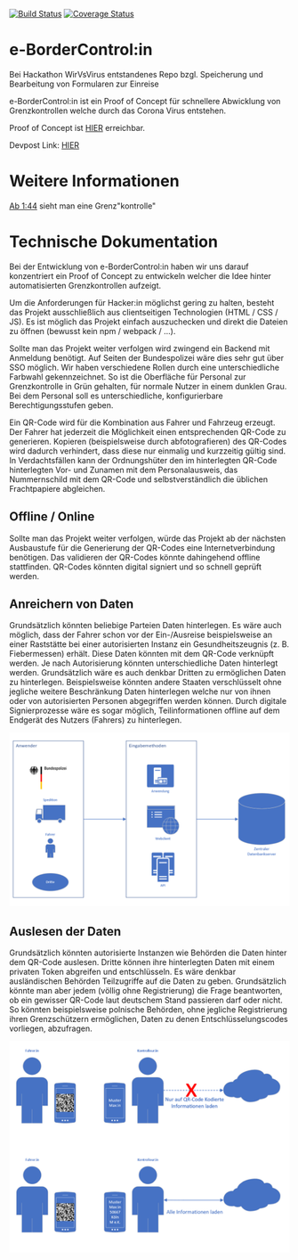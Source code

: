 [![Build Status](https://travis-ci.com/baugid/WirVsVirusHack.svg?branch=master)](https://travis-ci.com/baugid/WirVsVirusHack)
[![Coverage Status](https://coveralls.io/repos/github/baugid/WirVsVirusHack/badge.svg?branch=master)](https://coveralls.io/github/baugid/WirVsVirusHack?branch=master)
# e-BorderControl:in 
Bei Hackathon WirVsVirus entstandenes Repo bzgl. Speicherung und Bearbeitung von Formularen zur Einreise

e-BorderControl:in  ist ein Proof of Concept für schnellere Abwicklung von Grenzkontrollen welche durch das Corona Virus entstehen.

Proof of Concept ist [HIER](https://hack.niklas.codes/qrcode_gen_tw.html) erreichbar.

Devpost Link: [HIER](https://devpost.com/software/01_036_grenzkontrollen_e-bordercontrol-in)

# Weitere Informationen
[Ab 1:44](https://www.youtube.com/watch?v=JG4D3ZPHFU0?t=104) sieht man eine Grenz"kontrolle"

# Technische Dokumentation

Bei der Entwicklung von e-BorderControl:in haben wir uns darauf konzentriert ein Proof of Concept zu entwickeln welcher die Idee
hinter automatisierten Grenzkontrollen aufzeigt.

Um die Anforderungen für Hacker:in möglichst gering zu halten, besteht das Projekt ausschließlich aus clientseitigen Technologien (HTML / CSS / JS).
Es ist möglich das Projekt einfach auszuchecken und direkt die Dateien zu öffnen (bewusst kein npm / webpack / ...). 

Sollte man das Projekt weiter verfolgen wird zwingend ein Backend mit Anmeldung benötigt. Auf Seiten der Bundespolizei wäre dies sehr gut über SSO möglich.
Wir haben verschiedene Rollen durch eine unterschiedliche Farbwahl gekennzeichnet.
So ist die Oberfläche für Personal zur Grenzkontrolle in Grün gehalten, für normale Nutzer in einem dunklen Grau. Bei dem Personal soll es unterschiedliche, konfigurierbare Berechtigungsstufen geben. 

Ein QR-Code wird für die Kombination aus Fahrer und Fahrzeug erzeugt.
Der Fahrer hat jederzeit die Möglichkeit einen entsprechenden QR-Code zu generieren.
Kopieren (beispielsweise durch abfotografieren) des QR-Codes wird dadurch verhindert, dass diese nur einmalig und kurzzeitig gültig sind.  
In Verdachtsfällen kann der Ordnungshüter den im hinterlegten QR-Code hinterlegten Vor- und Zunamen mit dem Personalausweis, das Nummernschild mit dem QR-Code und selbstverständlich die üblichen Frachtpapiere abgleichen.

## Offline / Online

Sollte man das Projekt weiter verfolgen, würde das Projekt ab der nächsten Ausbaustufe für die Generierung der QR-Codes eine Internetverbindung benötigen.
Das validieren der QR-Codes könnte dahingehend offline stattfinden. QR-Codes könnten digital signiert und so schnell geprüft werden.

## Anreichern von Daten

Grundsätzlich könnten beliebige Parteien Daten hinterlegen. 
Es wäre auch möglich, dass der Fahrer schon vor der Ein-/Ausreise beispielsweise an einer
Raststätte bei einer autorisierten Instanz ein Gesundheitszeugnis (z. B. Fiebermessen) erhält. Diese Daten könnten mit dem QR-Code verknüpft werden.
Je nach Autorisierung könnten unterschiedliche Daten hinterlegt werden. Grundsätzlich wäre es auch denkbar Dritten zu ermöglichen Daten zu hinterlegen.
Beispielsweise könnten andere Staaten verschlüsselt ohne jegliche weitere Beschränkung Daten hinterlegen welche nur von ihnen oder von autorisierten Personen abgegriffen werden können.
Durch digitale Signierprozesse wäre es sogar möglich, Teilinformationen offline auf dem Endgerät des Nutzers (Fahrers) zu hinterlegen. 

![Diagramm Anreicherung Daten](doc/anreicherung.png)


## Auslesen der Daten

Grundsätzlich könnten autorisierte Instanzen wie Behörden die Daten hinter dem QR-Code auslesen.
Dritte können ihre hinterlegten Daten mit einem privaten Token abgreifen und entschlüsseln.
Es wäre denkbar ausländischen Behörden Teilzugriffe auf die Daten zu geben.
Grundsätzlich könnte man aber jedem (völlig ohne Registrierung) die Frage beantworten, ob ein gewisser QR-Code laut deutschem Stand passieren darf oder nicht.
So könnten beispielsweise polnische Behörden, ohne jegliche Registrierung ihren Grenzschützern ermöglichen, Daten zu denen Entschlüsselungscodes vorliegen, abzufragen.

![Diagramm Auslesen Daten, an Kontrolle dargestellt](doc/kontrolle.png)
